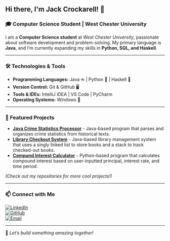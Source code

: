 ## Hi there, I'm Jack Crockarell! 👋

### 🎓 Computer Science Student | West Chester University

I am a **Computer Science student** at *West Chester University*, passionate about software development and problem-solving. My primary language is **Java**, and I’m currently expanding my skills in **Python, SQL, and Haskell**.

---

### 🛠️ Technologies & Tools

- **Programming Languages:** Java ☕ | Python 🐍 | Haskell 🔢
- **Version Control:** Git & GitHub 🖥️
- **Tools & IDEs:** IntelliJ IDEA | VS Code | PyCharm
- **Operating Systems:** Windows 🏁 

---

### 🌟 Featured Projects

- **[Java Crime Statistics Processor](https://github.com/jackcrockarell/Text-Processor)** - Java-based program that parses and organizes crime statistics from historical texts.
- **[Library Checkout System](https://github.com/jackcrockarell/Library-Linked-List)** - Java-based library management system that uses a singly linked list to store books and a stack to track checked-out books.
- **[Compund Interest Calculator](https://github.com/jackcrockarell/CompoundInterestCalculator)** - Python-based program that calculates compound interest based on user-inputted principal, interest rate, and time period.

*(Check out my repositories for more cool projects!)*

---

### 📫 Connect with Me

[![LinkedIn](https://img.shields.io/badge/LinkedIn-Jack%20Crockarell-blue?logo=linkedin)](https://www.linkedin.com/in/jack-crockarell-6a7214228/)  
[![GitHub](https://img.shields.io/badge/GitHub-Jack%20Crockarell-181717?logo=github)](https://github.com/jackcrockarell)  
[![Email](https://img.shields.io/badge/Email-jack.crockarell@gmail.com-red?logo=gmail)](mailto:jack.crockarell@gmail.com)  

---

🚀 *Let’s build something amazing together!*
